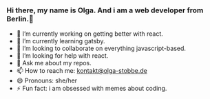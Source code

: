 ### Hi there, my name is Olga. And i am a web developer from Berlin.👋



- 🔭 I’m currently working on getting better with react.
- 🌱 I’m currently learning gatsby.
- 👯 I’m looking to collaborate on everything javascript-based.
- 🤔 I’m looking for help with react.
- 💬 Ask me about my repos.
- 📫 How to reach me: kontakt@olga-stobbe.de
- 😄 Pronouns: she/her
- ⚡ Fun fact: i am obsessed with memes about coding.

